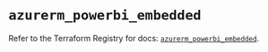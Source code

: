 # `azurerm_powerbi_embedded`

Refer to the Terraform Registry for docs: [`azurerm_powerbi_embedded`](https://registry.terraform.io/providers/hashicorp/azurerm/4.11.0/docs/resources/powerbi_embedded).
